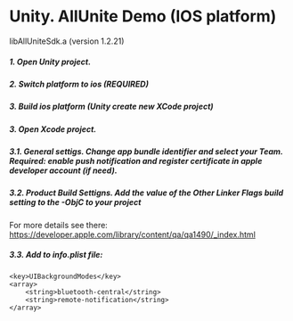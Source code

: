 Unity. AllUnite Demo (IOS platform)
===============================

libAllUniteSdk.a (version 1.2.21)

##### 1. Open Unity project.
##### 2. Switch platform to ios (**REQUIRED**)
##### 3. Build ios platform (Unity create new XCode project)

##### 3. Open Xcode project.
##### 3.1. General settigs. Change app bundle identifier and select your Team. Required: enable push notification and register certificate in apple developer account (if need).
##### 3.2. Product Build Settigns. Add the value of the Other Linker Flags build setting to the -ObjC to your project
For more details see there: https://developer.apple.com/library/content/qa/qa1490/_index.html
##### 3.3. Add to info.plist file:

```
<key>UIBackgroundModes</key>
<array>
    <string>bluetooth-central</string>
    <string>remote-notification</string>
</array>
```

